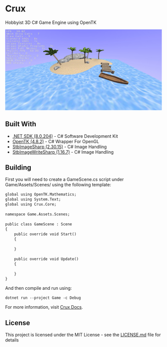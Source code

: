 # Crux

Hobbyist 3D C# Game Engine using OpenTK

![screenshot_1](screenshot_1.jpg)

## Built With

* [.NET SDK (8.0.204)](https://dotnet.microsoft.com/en-us/download/dotnet/8.0) - C# Software Development Kit
* [OpenTK (4.8.2)](https://github.com/opentk/opentk) - C# Wrapper For OpenGL
* [StbImageSharp (2.30.15)](https://github.com/StbSharp/StbImageSharp) - C# Image Handling
* [StbImageWriteSharp (1.16.7)](https://github.com/StbSharp/StbImageWriteSharp) - C# Image Handling

## Building

First you will need to create a GameScene.cs script under Game/Assets/Scenes/ using the following template:
```
global using OpenTK.Mathematics;
global using System.Text;
global using Crux.Core;

namespace Game.Assets.Scenes;

public class GameScene : Scene
{
    public override void Start()
    {
        
    }

    public override void Update()
    {
        
    }
}
```

And then compile and run using:
```
dotnet run --project Game -c Debug
```

For more information, visit [Crux Docs](https://jordanmillett.github.io/Crux/).

## License

This project is licensed under the MIT License - see the [LICENSE.md](LICENSE.md) file for details